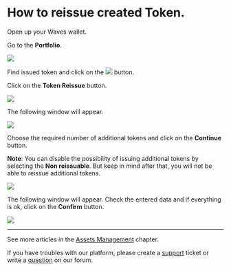 # How to reissue created Token.

Open up your Waves wallet.

Go to the **Portfolio**.

![](/_assets/token_reissue_01.png)

Find issued token and click on the ![](/_assets/token_reissue_02.png) button.

Click on the **Token Reissue** button.

![](/_assets/token_reissue_03.png)

The following window will appear.

![](/_assets/token_reissue_04.png)

Choose the required number of additional tokens and click on the **Continue** button.

**Note**: You can disable the possibility of issuing additional tokens by selecting the **Non reissuable**.
But keep in mind after that, you will not be able to reissue additional tokens.

![](/_assets/token_reissue_05.png)

The following window will appear.
Check the entered data and if everything is ok, click on the **Confirm** button.

![](/_assets/token_reissue_06.png)

___

See more articles in the [Assets Management](/waves-client/assets-management.md) chapter.

If you have troubles with our platform, please create a [support](https://support.wavesplatform.com/) ticket or write a [question](https://forum.wavesplatform.com/) on our forum.
